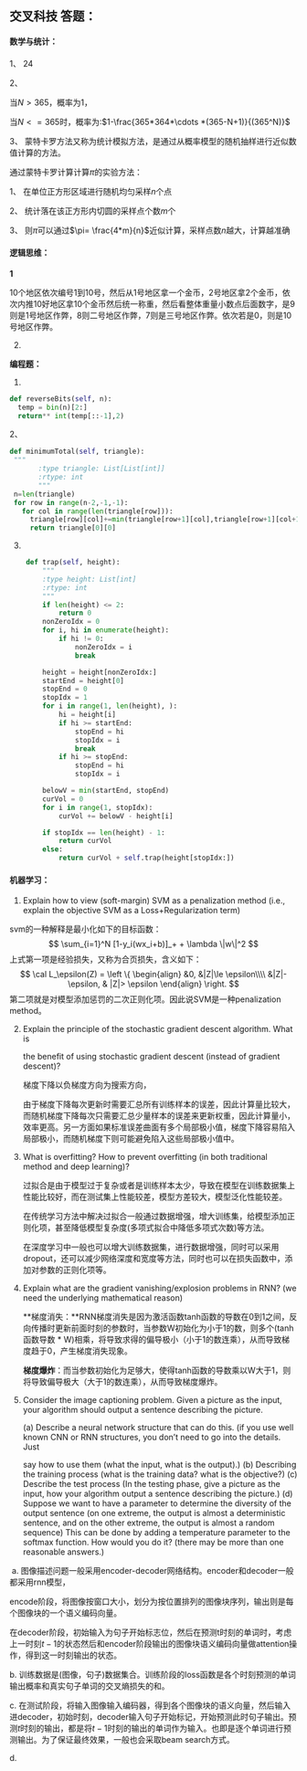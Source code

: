  

## 交叉科技 答题：

#### **数学与统计：**

1、 24

2、  

当$N>365$，概率为1，

当$N<=365$时，概率为:$1-\frac{365*364*\cdots *(365-N+1)}{(365^N)}$

3、 蒙特卡罗方法又称为统计模拟方法，是通过从概率模型的随机抽样进行近似数值计算的方法。

 

通过蒙特卡罗计算计算$\pi$的实验方法：

1、 在单位正方形区域进行随机均匀采样$n$个点

2、 统计落在该正方形内切圆的采样点个数$m$个

3、 则$\pi$可以通过$\pi= \frac{4*m}{n}$近似计算，采样点数$n$越大，计算越准确

 

 

#### **逻辑思维：**

**1**

 10个地区依次编号1到10号，然后从1号地区拿一个金币，2号地区拿2个金币，依次内推10好地区拿10个金币然后统一称重，然后看整体重量小数点后面数字，是9则是1号地区作弊，8则二号地区作弊，7则是三号地区作弊。依次若是0，则是10号地区作弊。

  

2. 

**编程题：**

1. 

```python
def reverseBits(self, n):
  temp = bin(n)[2:]
  return** int(temp[::-1],2)
```



2、

 ```python
def minimumTotal(self, triangle):
  """
        :type triangle: List[List[int]]
        :rtype: int
        """
  n=len(triangle)
  for row in range(n-2,-1,-1):
    for col in range(len(triangle[row])):
      triangle[row][col]+=min(triangle[row+1][col],triangle[row+1][col+1])
      return triangle[0][0]
 ```

3. 

```python
    def trap(self, height):
        """
        :type height: List[int]
        :rtype: int
        """
        if len(height) <= 2:
            return 0
        nonZeroIdx = 0
        for i, hi in enumerate(height):
            if hi != 0:
                nonZeroIdx = i
                break

        height = height[nonZeroIdx:]
        startEnd = height[0]
        stopEnd = 0
        stopIdx = 1
        for i in range(1, len(height), ):
            hi = height[i]
            if hi >= startEnd:
                stopEnd = hi
                stopIdx = i
                break
            if hi >= stopEnd:
                stopEnd = hi
                stopIdx = i

        belowV = min(startEnd, stopEnd)
        curVol = 0
        for i in range(1, stopIdx):
            curVol += belowV - height[i]

        if stopIdx == len(height) - 1:
            return curVol
        else:
            return curVol + self.trap(height[stopIdx:])
```



#### **机器学习：**

1. Explain how to view (soft-margin) SVM as a penalization method (i.e., explain the objective SVM as a Loss+Regularization term) 

 svm的一种解释是最小化如下的目标函数：
$$
\sum_{i=1}^N [1-y_i(wx_i+b)]_+ + \lambda \|w\|^2
$$
上式第一项是经验损失，又称为合页损失，含义如下：
$$
\cal L_\epsilon(Z) = \left \{
\begin{align}
&0, &|Z|\le \epsilon\\\\
&|Z|-\epsilon, & |Z|> \epsilon
\end{align} 
\right.
$$
第二项就是对模型添加惩罚的二次正则化项。因此说SVM是一种penalization method。



2. Explain the principle of the stochastic gradient descent algorithm. What is

   the benefit of using stochastic gradient descent (instead of gradient descent)?

   梯度下降以负梯度方向为搜索方向，

   由于梯度下降每次更新时需要汇总所有训练样本的误差，因此计算量比较大，而随机梯度下降每次只需要汇总少量样本的误差来更新权重，因此计算量小，效率更高。另一方面如果标准误差曲面有多个局部极小值，梯度下降容易陷入局部极小，而随机梯度下则可能避免陷入这些局部极小值中。

   

3. What is overfitting? How to prevent overfitting (in both traditional method and deep learning)?

   过拟合是由于模型过于复杂或者是训练样本太少，导致在模型在训练数据集上性能比较好，而在测试集上性能较差，模型方差较大，模型泛化性能较差。

   在传统学习方法中解决过拟合一般通过数据增强，增大训练集，给模型添加正则化项，甚至降低模型复杂度(多项式拟合中降低多项式次数)等方法。

   在深度学习中一般也可以增大训练数据集，进行数据增强，同时可以采用dropout，还可以减少网络深度和宽度等方法，同时也可以在损失函数中，添加对参数的正则化项等。

   

4. Explain what are the gradient vanishing/explosion problems in RNN? (we need the underlying mathematical reason)

   **梯度消失：**RNN梯度消失是因为激活函数tanh函数的导数在0到1之间，反向传播时更新前面时刻的参数时，当参数W初始化为小于1的数，则多个(tanh函数导数 * W)相乘，将导致求得的偏导极小（小于1的数连乘），从而导致梯度趋于0，产生梯度消失现象。

   **梯度爆炸**：而当参数初始化为足够大，使得tanh函数的导数乘以W大于1，则将导致偏导极大（大于1的数连乘），从而导致梯度爆炸。

   

5. Consider the image captioning problem. Given a picture as the input, your algorithm should output a sentence describing the picture.

   (a) Describe a neural network structure that can do this. (if you use well known CNN or RNN structures, you don’t need to go into the details. Just

   say how to use them (what the input, what is the output).)
    (b) Describing the training process (what is the training data? what is the objective?)
    (c) Describe the test process (In the testing phase, give a picture as the input, how your algorithm output a sentence describing the picture.)
    (d) Suppose we want to have a parameter to determine the diversity of the output sentence (on one extreme, the output is almost a deterministic sentence, and on the other extreme, the output is almost a random sequence) This can be done by adding a temperature parameter to the softmax function. How would you do it? (there may be more than one reasonable answers.)



​		a. 图像描述问题一般采用encoder-decoder网络结构。encoder和decoder一般都采用rnn模型，

encode阶段，将图像按窗口大小，划分为按位置排列的图像块序列，输出则是每个图像块的一个语义编码向量。

在decoder阶段，初始输入为句子开始标志位，然后在预测t时刻的单词时，考虑上一时刻$t-1$的状态然后和encoder阶段输出的图像块语义编码向量做attention操作，得到这一时刻输出的状态。

b. 训练数据是(图像，句子)数据集合。训练阶段的loss函数是各个时刻预测的单词输出概率和真实句子单词的交叉熵损失的和。

c. 在测试阶段，将输入图像输入编码器，得到各个图像块的语义向量，然后输入进decoder，初始时刻，decoder输入句子开始标记，开始预测此时句子输出。预测$t$时刻的输出，都是将$t-1$时刻的输出的单词作为输入。也即是逐个单词进行预测输出。为了保证最终效果，一般也会采取beam search方式。

d. 



